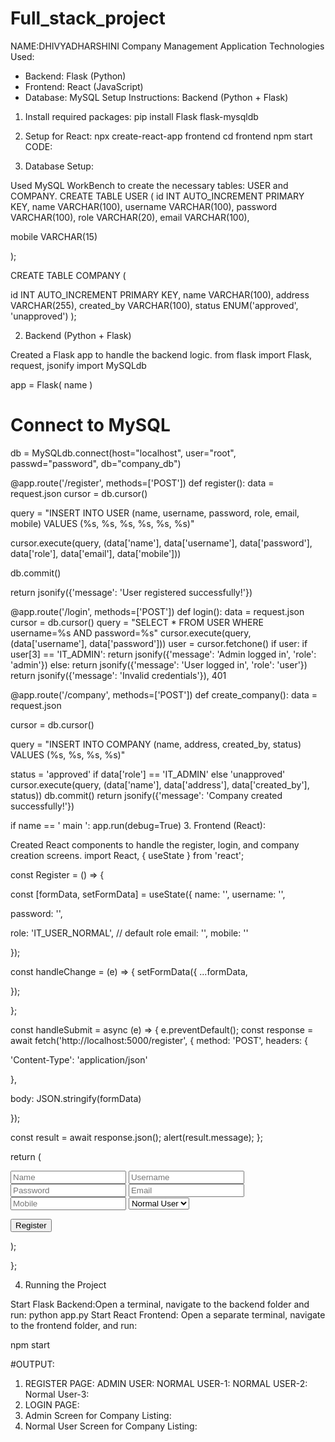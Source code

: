 # Full_stack_project
NAME:DHIVYADHARSHINI
Company Management Application
Technologies Used:
-	Backend: Flask (Python)
-	Frontend: React (JavaScript)
-	Database: MySQL
Setup Instructions:
Backend (Python + Flask)
1.	Install required packages:
pip install Flask flask-mysqldb
2.	Setup for React:
npx create-react-app frontend cd frontend
npm start
CODE:

1.	Database Setup:

Used MySQL WorkBench to create the necessary tables: USER and COMPANY. CREATE TABLE USER (
id INT AUTO_INCREMENT PRIMARY KEY, name VARCHAR(100),
username VARCHAR(100), password VARCHAR(100), role VARCHAR(20),
email VARCHAR(100),

mobile VARCHAR(15)
 
);



CREATE TABLE COMPANY (

id INT AUTO_INCREMENT PRIMARY KEY, name VARCHAR(100),
address VARCHAR(255), created_by VARCHAR(100),
status ENUM('approved', 'unapproved')
);

2.	Backend (Python + Flask)

Created a Flask app to handle the backend logic.
from flask import Flask, request, jsonify import MySQLdb


app = Flask(  name  )



# Connect to MySQL

db = MySQLdb.connect(host="localhost", user="root", passwd="password", db="company_db")



@app.route('/register', methods=['POST']) def register():
data = request.json cursor = db.cursor()
 
query = "INSERT INTO USER (name, username, password, role, email, mobile) VALUES (%s, %s, %s, %s, %s, %s)"

cursor.execute(query, (data['name'], data['username'], data['password'], data['role'], data['email'], data['mobile']))

db.commit()

return jsonify({'message': 'User registered successfully!'})



@app.route('/login', methods=['POST']) def login():
data = request.json cursor = db.cursor()
query = "SELECT * FROM USER WHERE username=%s AND password=%s" cursor.execute(query, (data['username'], data['password']))
user = cursor.fetchone() if user:
if user[3] == 'IT_ADMIN':
return jsonify({'message': 'Admin logged in', 'role': 'admin'}) else:
return jsonify({'message': 'User logged in', 'role': 'user'}) return jsonify({'message': 'Invalid credentials'}), 401

@app.route('/company', methods=['POST']) def create_company():
data = request.json
 
cursor = db.cursor()

query = "INSERT INTO COMPANY (name, address, created_by, status) VALUES (%s, %s,
%s, %s)"

status = 'approved' if data['role'] == 'IT_ADMIN' else 'unapproved' cursor.execute(query, (data['name'], data['address'], data['created_by'], status)) db.commit()
return jsonify({'message': 'Company created successfully!'})



if  name	== ' main ': app.run(debug=True)
3.	Frontend (React):

Created React components to handle the register, login, and company creation screens. import React, { useState } from 'react';


const Register = () => {

const [formData, setFormData] = useState({ name: '',
username: '',

password: '',

role: 'IT_USER_NORMAL', // default role email: '',
mobile: ''

});
 
const handleChange = (e) => { setFormData({
...formData,

[e.target.name]: e.target.value

});

};



const handleSubmit = async (e) => { e.preventDefault();
const response = await fetch('http://localhost:5000/register', { method: 'POST',
headers: {

'Content-Type': 'application/json'

},

body: JSON.stringify(formData)

});

const result = await response.json(); alert(result.message);
};



return (

<form onSubmit={handleSubmit}>

<input name="name" placeholder="Name" onChange={handleChange} />
 
<input name="username" placeholder="Username" onChange={handleChange} />

<input name="password" type="password" placeholder="Password" onChange={handleChange} />

<input name="email" placeholder="Email" onChange={handleChange} />

<input name="mobile" placeholder="Mobile" onChange={handleChange} />

<select name="role" onChange={handleChange}>

<option value="IT_USER_NORMAL">Normal User</option>

<option value="IT_ADMIN">Admin</option>

</select>

<button type="submit">Register</button>

</form>

);

};

4.	Running the Project

Start Flask Backend:Open a terminal, navigate to the backend folder and run: python app.py
Start React Frontend: Open a separate terminal, navigate to the frontend folder, and run:

npm start


#OUTPUT:
1.	REGISTER PAGE:
ADMIN USER:
 NORMAL USER-1:
 NORMAL USER-2:
 Normal User-3: 
2.	LOGIN PAGE: 
3.	Admin Screen for Company Listing:
4.	Normal User Screen for Company Listing:

